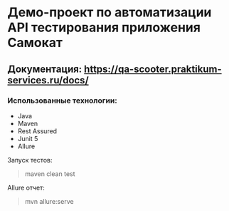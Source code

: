﻿# Демо-проект по автоматизации API тестирования приложения Самокат
## Документация: https://qa-scooter.praktikum-services.ru/docs/
### Использованные технологии:
+ Java
+ Maven
+ Rest Assured
+ Junit 5
+ Allure

Запуск тестов:
> maven clean test

Allure отчет:
> mvn allure:serve
